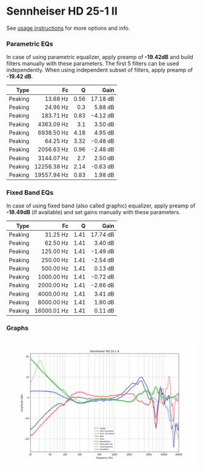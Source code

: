 # Sennheiser HD 25-1 II
See [usage instructions](https://github.com/jaakkopasanen/AutoEq#usage) for more options and info.

### Parametric EQs
In case of using parametric equalizer, apply preamp of **-19.42dB** and build filters manually
with these parameters. The first 5 filters can be used independently.
When using independent subset of filters, apply preamp of **-19.42 dB**.

| Type    | Fc          |    Q | Gain     |
|--------:|------------:|-----:|---------:|
| Peaking | 13.68 Hz    | 0.56 | 17.18 dB |
| Peaking | 24.96 Hz    | 0.3  | 5.88 dB  |
| Peaking | 183.71 Hz   | 0.83 | -4.12 dB |
| Peaking | 4363.09 Hz  | 3.1  | 3.50 dB  |
| Peaking | 6938.50 Hz  | 4.18 | 4.95 dB  |
| Peaking | 64.25 Hz    | 3.32 | -0.48 dB |
| Peaking | 2056.63 Hz  | 0.96 | -2.48 dB |
| Peaking | 3144.07 Hz  | 2.7  | 2.50 dB  |
| Peaking | 12258.38 Hz | 2.14 | -0.63 dB |
| Peaking | 19557.94 Hz | 0.83 | 1.98 dB  |

### Fixed Band EQs
In case of using fixed band (also called graphic) equalizer, apply preamp of **-18.49dB**
(if available) and set gains manually with these parameters.

| Type    | Fc          |    Q | Gain     |
|--------:|------------:|-----:|---------:|
| Peaking | 31.25 Hz    | 1.41 | 17.74 dB |
| Peaking | 62.50 Hz    | 1.41 | 3.40 dB  |
| Peaking | 125.00 Hz   | 1.41 | -1.49 dB |
| Peaking | 250.00 Hz   | 1.41 | -2.54 dB |
| Peaking | 500.00 Hz   | 1.41 | 0.13 dB  |
| Peaking | 1000.00 Hz  | 1.41 | -0.72 dB |
| Peaking | 2000.00 Hz  | 1.41 | -2.66 dB |
| Peaking | 4000.00 Hz  | 1.41 | 3.41 dB  |
| Peaking | 8000.00 Hz  | 1.41 | 1.90 dB  |
| Peaking | 16000.01 Hz | 1.41 | 0.11 dB  |

### Graphs
![](./Sennheiser%20HD%2025-1%20II.png)